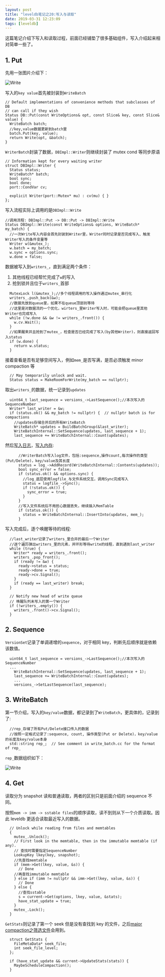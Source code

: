```yaml
---
layout: post
title: "leveldb笔记之20:写入与读取"
date: 2019-03-31 12:23:09
tags: [leveldb]
---
```


这篇笔记介绍下写入和读取过程，前面已经铺垫了很多基础组件，写入介绍起来相对简单一些了。

## 1. Put

先用一张图片介绍下：

![Write](assets/images/leveldb/Write.png)

写入的`key value`首先被封装到`WriteBatch`

```
// Default implementations of convenience methods that subclasses of DB
// can call if they wish
Status DB::Put(const WriteOptions& opt, const Slice& key, const Slice& value) {
  WriteBatch batch;
  //key,value数据更新到batch里
  batch.Put(key, value);
  return Write(opt, &batch);
}
```

`WriterBatch`封装了数据，`DBImpl::Writer`则继续封装了 mutex cond 等同步原语

```
// Information kept for every waiting writer
struct DBImpl::Writer {
  Status status;
  WriteBatch* batch;
  bool sync;
  bool done;
  port::CondVar cv;

  explicit Writer(port::Mutex* mu) : cv(mu) { }
};
```

写入流程实际上调用的是`DBImpl::Write`

```
//调用流程: DBImpl::Put -> DB::Put -> DBImpl::Write
Status DBImpl::Write(const WriteOptions& options, WriteBatch* my_batch) {
  //一次Write写入内容会首先封装到Writer里，Writer同时记录是否完成写入、触发Writer写入的条件变量等
  Writer w(&mutex_);
  w.batch = my_batch;
  w.sync = options.sync;
  w.done = false;
```

数据被写入到`writers_`，直到满足两个条件：  
1. 其他线程已经帮忙完成了`w`的写入  
2. 抢到锁并且位于`writers_`首部  

```
  MutexLock l(&mutex_);//多个线程调用的写入操作通过mutex_串行化
  writers_.push_back(&w);
  //数据先放到queue里，如果不在queue顶部则等待
  //这里是对数据流的一个优化，wirters_里Writer写入时，可能会把queue里其他Writer也完成写入
  while (!w.done && &w != writers_.front()) {
    w.cv.Wait();
  }
  //如果醒来并且抢到了mutex_，检查是否已经完成了写入(by其他Writer)，则直接返回写入status
  if (w.done) {
    return w.status;
  }
```

接着查看是否有足够空间写入，例如`mem_`是否写满，是否必须触发 minor compaction 等

```
  // May temporarily unlock and wait.
  Status status = MakeRoomForWrite(my_batch == nullptr);
```

取出`writers_`的数据，统一记录到`updates`

```
  uint64_t last_sequence = versions_->LastSequence();//本次写入的SequenceNumber
  Writer* last_writer = &w;
  if (status.ok() && my_batch != nullptr) {  // nullptr batch is for compactions
    //updates存储合并后的所有WriteBatch
    WriteBatch* updates = BuildBatchGroup(&last_writer);
    WriteBatchInternal::SetSequence(updates, last_sequence + 1);
    last_sequence += WriteBatchInternal::Count(updates);
```

然后[写入日志](https://izualzhy.cn/leveldb-log)，[写入内存](https://izualzhy.cn/memtable-leveldb):

```
      //WriterBatch写入log文件，包括:sequence,操作count,每次操作的类型(Put/Delete)，key/value及其长度
      status = log_->AddRecord(WriteBatchInternal::Contents(updates));
      bool sync_error = false;
      if (status.ok() && options.sync) {
        //log_底层使用logfile_与文件系统交互，调用Sync完成写入
        status = logfile_->Sync();
        if (!status.ok()) {
          sync_error = true;
        }
      }
      //写入文件系统后不用担心数据丢失，继续插入MemTable
      if (status.ok()) {
        status = WriteBatchInternal::InsertInto(updates, mem_);
      }
```

写入完成后，逐个唤醒等待的线程:

```
  //last_writer记录了writers_里合并的最后一个Writer
  //逐个遍历弹出writers_里的元素，并环形等待write的线程，直到遇到last_writer
  while (true) {
    Writer* ready = writers_.front();
    writers_.pop_front();
    if (ready != &w) {
      ready->status = status;
      ready->done = true;
      ready->cv.Signal();
    }
    if (ready == last_writer) break;
  }

  // Notify new head of write queue
  // 唤醒队列未写入的第一个Writer
  if (!writers_.empty()) {
    writers_.front()->cv.Signal();
  }
```

## 2. Sequence

`VersionSet`记录了单调递增的`sequence`，对于相同 key，判断先后顺序就是依赖该数值。

```
  uint64_t last_sequence = versions_->LastSequence();//本次写入的SequenceNumber
  ...
    WriteBatchInternal::SetSequence(updates, last_sequence + 1);
    last_sequence += WriteBatchInternal::Count(updates);
    ...
    versions_->SetLastSequence(last_sequence);
```

## 3. WriteBatch

第一节介绍，写入的`key/value`数据，都记录到了`WriteBatch`，更具体的，记录到了:

```
  //rep_存储了所有Put/Delete接口传入的数据
  //按照一定格式记录了:sequence, count, 操作类型(Put or Delete)，key/value的长度及key/value本身
  std::string rep_;  // See comment in write_batch.cc for the format of rep_
```

`rep_`数据组织如下：

![Write](assets/images/leveldb/WriteBatch.png)

## 4. Get

读取分为 snapshot 读和普通读取，两者的区别只是前面介绍的 sequence 不同。

按照`mem -> imm -> sstable files`的顺序读取，读不到则从下一个介质读取。因此 leveldb 更适合读取最近写入的数据。

```
  // Unlock while reading from files and memtables
  {
    mutex_.Unlock();
    // First look in the memtable, then in the immutable memtable (if any).
    // 查找时需要指定SequenceNumber
    LookupKey lkey(key, snapshot);
    //先查找memtable
    if (mem->Get(lkey, value, &s)) {
      // Done
    //再查找immutable memtable
    } else if (imm != nullptr && imm->Get(lkey, value, &s)) {
      // Done
    } else {
      //查找sstable
      s = current->Get(options, lkey, value, &stats);
      have_stat_update = true;
    }
    mutex_.Lock();
  }
```

`GetStats`则记录了第一个 seek 但是没有查找到 key 的文件，之后[major compaction之筛选文件](https://izualzhy.cn/leveldb-PickCompaction)会用到。

```
  struct GetStats {
    FileMetaData* seek_file;
    int seek_file_level;
  };
```

```
  if (have_stat_update && current->UpdateStats(stats)) {
    MaybeScheduleCompaction();
  }
```